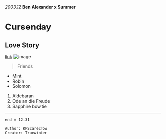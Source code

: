 *2003.12*
**Ben Alexander x Summer**
# Cursenday
## Love Story
[link](https://www.bilibili.com/video/BV1ZY4y1F77n/?spm_id_from=333.999.0.0)
![image](https://user-images.githubusercontent.com/114268165/192677128-95865a98-ea07-41e4-a50f-ec7bd906142d.JPEG)
> Friends
- Mint
- Robin
- Solomon
1. Aldebaran
2. Ode an die Freude
3. Sapphire bow tie

---
`end = 12.31`
```
Author: KPScarecrow
Creator: Truewinter
```
